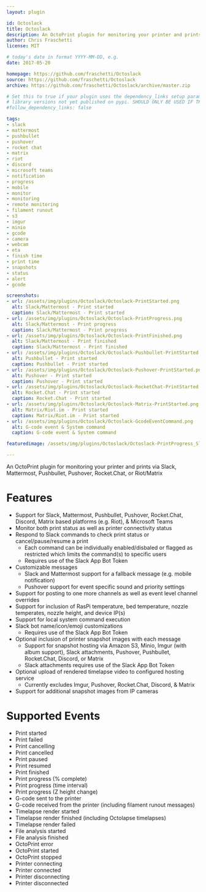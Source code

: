 ```yaml
---
layout: plugin

id: Octoslack
title: Octoslack
description: An OctoPrint plugin for monitoring your printer and prints via Slack, Mattermost, Pushbullet, Pushover, Rocket.Chat, Discord, Riot/Matrix, or Microsoft Teams
author: Chris Fraschetti
license: MIT

# today's date in format YYYY-MM-DD, e.g.
date: 2017-05-20

homepage: https://github.com/fraschetti/Octoslack
source: https://github.com/fraschetti/Octoslack
archive: https://github.com/fraschetti/Octoslack/archive/master.zip

# Set this to true if your plugin uses the dependency_links setup parameter to include
# library versions not yet published on pypi. SHOULD ONLY BE USED IF THERE IS NO OTHER OPTION!
#follow_dependency_links: false

tags:
- slack
- mattermost
- pushbullet
- pushover
- rocket chat
- matrix
- riot
- discord
- microsoft teams
- notification
- progress
- mobile
- monitor
- monitoring
- remote monitoring
- filament runout
- s3
- imgur 
- minio
- gcode
- camera
- webcam
- eta
- finish time
- print time
- snapshots
- status
- alert
- gcode

screenshots:
- url: /assets/img/plugins/Octoslack/Octoslack-PrintStarted.png
  alt: Slack/Mattermost - Print started
  caption: Slack/Mattermost - Print started
- url: /assets/img/plugins/Octoslack/Octoslack-PrintProgress.png
  alt: Slack/Mattermost - Print progress
  caption: Slack/Mattermost - Print progress
- url: /assets/img/plugins/Octoslack/Octoslack-PrintFinished.png
  alt: Slack/Mattermost - Print finished
  caption: Slack/Mattermost - Print finished
- url: /assets/img/plugins/Octoslack/Octoslack-Pushbullet-PrintStarted.png
  alt: Pushbullet - Print started
  caption: Pushbullet - Print started
- url: /assets/img/plugins/Octoslack/Octoslack-Pushover-PrintStarted.png
  alt: Pushover - Print started
  caption: Pushover - Print started
- url: /assets/img/plugins/Octoslack/Octoslack-RocketChat-PrintStarted.png
  alt: Rocket.Chat - Print started
  caption: Rocket.Chat - Print started
- url: /assets/img/plugins/Octoslack/Octoslack-Matrix-PrintStarted.png
  alt: Matrix/Riot.im - Print started
  caption: Matrix/Riot.im - Print started
- url: /assets/img/plugins/Octoslack/Octoslack-GcodeEventCommand.png
  alt: G-code event & System command
  caption: G-code event & System command

featuredimage: /assets/img/plugins/Octoslack/Octoslack-PrintProgress_SlackOnly.png

---
```



An OctoPrint plugin for monitoring your printer and prints via Slack, Mattermost, Pushbullet, Pushover, Rocket.Chat, or Riot/Matrix

# Features #
 - Support for Slack, Mattermost, Pushbullet, Pushover, Rocket.Chat, Discord, Matrix based platforms (e.g. Riot), & Microsoft Teams
 - Monitor both print status as well as printer connectivity status
 - Respond to Slack commands to check print status or cancel/pause/resume a print
     - Each command can be individually enabled/disbaled or flagged as restricted which limits the command(s) to specific users
     - Requires use of the Slack App Bot Token
 - Customizable messages
     - Slack and Mattermost support for a fallback message (e.g. mobile notification)
     - Pushover support for event specific sound and priority settings
 - Support for posting to one more channels as well as event level channel overrides
 - Support for inclusion of RasPi temperature, bed temperature, nozzle temperates, nozzle height, and device IP(s)
 - Support for local system command execution
 - Slack bot name/icon/emoji customizations
     - Requires use of the Slack App Bot Token
 - Optional inclusion of printer snapshot images with each message
     - Support for snapshot hosting via Amazon S3, Minio, Imgur (with album support), Slack attachments, Pushover, Pushbullet, Rocket.Chat, Discord, or Matrix
     - Slack attachments requires use of the Slack App Bot Token
 - Optional upload of rendered timelapse video to configured hosting service
     - Currently excludes Imgur, Pushover, Rocket.Chat, Discord, & Matrix
 - Support for additional snapshot images from IP cameras

# Supported Events #
 - Print started
 - Print failed
 - Print cancelling
 - Print cancelled
 - Print paused
 - Print resumed
 - Print finished
 - Print progress (% complete)
 - Print progress (time interval)
 - Print progress (Z height change)
 - G-code sent to the printer
 - G-code received from the printer (including filament runout messages)
 - Timelapse render started
 - Timelapse render finished (including Octolapse timelapses)
 - Timelapse render failed
 - File analysis started
 - File analysis finished
 - OctoPrint error
 - OctoPrint started
 - OctoPrint stopped
 - Printer connecting
 - Printer connected
 - Printer disconnecting
 - Printer disconnected
